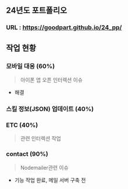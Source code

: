 ## 24년도 포트폴리오

### URL : https://goodpart.github.io/24_pp/


## 작업 현황
### 모바일 대응 (60%)
> 아이폰 앱 오픈 인터렉션 이슈
- 해결
### 스킬 정보(JSON) 업데이트 (40%)
### ETC (40%)
> 관련 인터렉션 작업
### contact (90%)
> Nodemailer관련 이슈
- 기능 작업 완료, 메일 서버 구축 전
